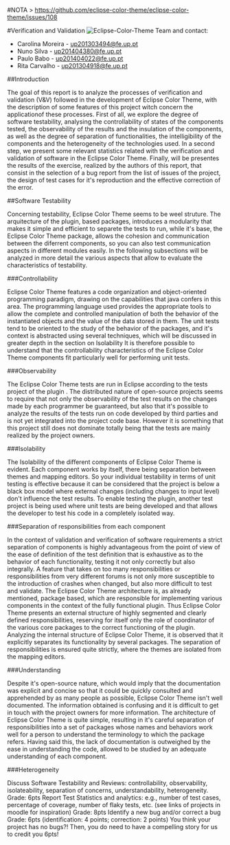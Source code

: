 #NOTA > https://github.com/eclipse-color-theme/eclipse-color-theme/issues/108




#Verification and Validation
![Eclipse-Color-Theme](http://p2.pdt-extensions.org/images/colorthemes/screenshot.png)
Team and contact:
* Carolina Moreira - up201303494@fe.up.pt
* Nuno Silva - up201404380@fe.up.pt
* Paulo Babo - up201404022@fe.up.pt
* Rita Carvalho - up201304918@fe.up.pt

##Introduction

The goal of this report is to analyze the processes of verification and validation (V&V) followed in the development of Eclipse Color Theme, with the description of some features of this project witch concern the applicationof these processes.
First of all, we explore the degree of software testability, analysing the controllability of states of the components tested, the observability of the results and the insulation of the components, as well as the degree of separation of functionalities, the intelligibility of the components and the heterogeneity of the technologies used.
In a second step, we present some relevant statistics related with the verification and validation of software in the Eclipse Color Theme.
Finally, will be presentes the results of the exercise, realized by the authors of this report, that consist in the selection of a bug report from the list of issues of the project, the design of test cases for it's reproduction and the effective correction of the error.

##Software Testability

Concerning testability, Eclipse Color Theme seems to be weel struture. The arquitecture of the plugin, based packages, introduces a modularity that makes it simple and efficient to separete the tests to run, while it's base, the Eclipse Color Theme package, allows the cohesion and communication between the diferrent components, so you can also test communication aspects in different modules easily.
In the following subsections will be analyzed in more detail the various aspects that allow to evaluate the characteristics of testability.

###Controllability

Eclipse Color Theme features a code organization and object-oriented programming paradigm, drawing on the capabilities that java confers in this area. The programming language used provides the appropriate tools to allow the complete and controlled manipulation of both the behavior of the instantiated objects and the value of the data stored in them. The unit tests tend to be oriented to the study of the behavior of the packages, and it's context is abstracted using several techniques, which will be discussed in greater depth in the section on Isolability It is therefore possible to understand that the controllability characteristics of the Eclipse Color Theme components fit particularly well for performing unit tests.

###Observability

The Eclipse Color Theme tests are run in Eclipse according to the tests project of the plugin .
The distributed nature of open-source projects seems to require that not only the observability of the test results on the changes made by each programmer be guaranteed, but also that it's possible to analyze the results of the tests run on code developed by third parties and is not yet integrated into the project code base. However it is something that this project still does not dominate totally being that the tests are mainly realized by the project owners.

###Isolability

The Isolability of the different components of Eclipse Color Theme is evident. Each component works by itself, there being separation between themes and mapping editors. So your individual testability in terms of unit testing is effective because it can be considered that the project is below a black box model where external changes (including changes to input level) don't influence the test results.
To enable testing the plugin, another test project is being used where unit tests are being developed and that allows the developer to test his code in a completely isolated way.

###Separation of responsibilities from each component

In the context of validation and verification of software requirements a strict separation of components is highly advantageous from the point of view of the ease of definition of the test definition that is exhaustive as to the behavior of each functionality, testing it not only correctly but also integrally. A feature that takes on too many responsibilities or responsibilities from very different forums is not only more susceptible to the introduction of crashes when changed, but also more difficult to test and validate.
The Eclipse Color Theme architecture is, as already mentioned, package based, which are responsible for implementing various components in the context of the fully functional plugin. Thus Eclipse Color Theme presents an external structure of highly segmented and clearly defined responsibilities, reserving for itself only the role of coordinator of the various core packages to the correct functioning of the plugin.
Analyzing the internal structure of Eclipse Color Theme, it is observed that it explicitly separates its functionality by several packages. The separation of responsibilities is ensured quite strictly, where the themes are isolated from the mapping editors.

###Understanding

Despite it's open-source nature, which would imply that the documentation was explicit and concise so that it could be quickly consulted and apprehended by as many people as possible, Eclipse Color Theme isn't well documented. The information obtained is confusing and it is difficult to get in touch with the project owners for more information.
The architecture of Eclipse Color Theme is quite simple, resulting in it's careful separation of responsibilities into a set of packages whose names and behaviors work well for a person to understand the terminology to which the package refers. Having said this, the lack of documentation is outweighed by the ease in understanding the code, allowed to be studied by an adequate understanding of each component.

###Heterogeneity




Discuss Software Testability and Reviews: controllability, observability, isolateability, separation of concerns, understandability, heterogeneity.  
Grade: 6pts
Report Test Statistics and analytics:  e.g., number of test cases, percentage of coverage, number of flaky tests, etc. (see links of projects in moodle for inspiration)
Grade: 8pts
Identify a new bug and/or correct a bug
Grade: 6pts (identification: 4 points; correction: 2 points)
You think your project has no bugs?! Then, you do need to have a compelling story for us to credit you 6pts! 
